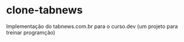 # clone-tabnews
Implementação do tabnews.com.br para o curso.dev (um projeto para treinar programção)
